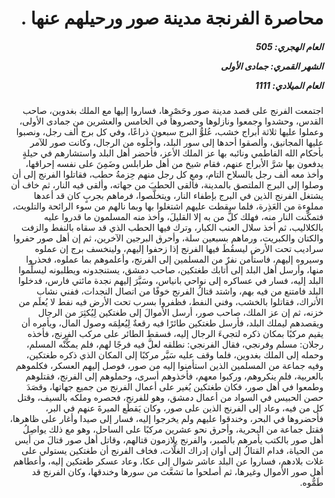 <h1 dir="rtl">محاصرة الفرنجة مدينة صور ورحيلهم عنها .</h1>

<h5 dir="rtl">العام الهجري:  505

الشهر القمري: جمادى الأولى

العام الميلادي: 1111</h5>

<p dir="rtl">اجتمعت الفرنج على قصد مدينة صور وحَصْرِها، فساروا إليها مع الملك بغدوين، صاحب القدس، وحشدوا وجمعوا ونازلوها وحصروها في الخامس والعشرين من جمادى الأولى، وعملوا عليها ثلاثة أبراج خشب، عُلوُّ البرج سبعون ذراعًا، وفي كل برج ألف رجل، ونصبوا عليها المجانيق، وألصقوا أحدها إلى سور البلد، وأخلَوه من الرجال، وكانت صور للآمر بأحكام الله الفاطمي ونائبه بها عز الملك الأعز، فأحضر أهل البلد واستشارهم في حيلةٍ يدفعون بها شرَّ الأبراج عنهم، فقام شيخ من أهل طرابلس وضَمِنَ على نفسه إحراقها، وأخذ معه ألف رجل بالسلاح التام، ومع كل رجل منهم حِزمةُ حطب، فقاتلوا الفرنج إلى أن وصلوا إلى البرج الملتصق بالمدينة، فألقى الحطبَ من جهاته، وألقى فيه النار، ثم خاف أن يشتغل الفرنج الذين في البرج بإطفاء النار، ويتخلَّصوا، فرماهم بجربٍ كان قد أعدها مملوءة من العَذِرة، فلما سقطت عليهم اشتغلوا بها وبما نالهم من سوء الرائحة والتلويث، فتمكَّنت النار منه، فهلك كلُّ من به إلا القليلَ، وأخذ منه المسلمون ما قدروا عليه بالكلاليب، ثم أخذ سلال العنب الكبار، وترك فيها الحطب الذي قد سقاه بالنفط والزفت والكتان والكبريت، ورماهم بسبعين سلة، وأحرق البرجين الآخرين، ثم إن أهل صور حفروا سراديب تحت الأرض ليسقُطَ فيها الفرنج إذا زحفوا إليهم، ولينخسف برج إن عملوه وسيروه إليهم، فاستأمن نفرٌ من المسلمين إلى الفرنج، وأعلموهم بما عملوه، فحذروا منها، وأرسل أهل البلد إلى أتابك طغتكين، صاحب دمشق، يستنجدونه ويطلبونه ليسلِّموا البلد إليه، فسار في عساكره إلى نواحي بانياس، وسَيَّرَ إليهم نجدة مائتي فارس، فدخلوا البلد فامتنع من فيه بهم، واشتد قتالُ الفرنج خوفًا من اتصال النجدات، ففني نشاب الأتراك، فقاتلوا بالخشب، وفني النفط، فظفروا بسرب تحت الأرض فيه نفط لا يُعلَم من خزنه، ثم إن عز الملك، صاحب صور، أرسل الأموالَ إلى طغتكين لِيُكثِرَ من الرجال ويقصدهم ليملك البلد، فأرسل طغتكين طائرًا فيه رقعةٌ لِيُعلِمَه وصول المال، ويأمره أن يقيم مركبًا بمكان ذكره لتجيءَ الرجال إليه، فسقط الطائر على مركب الفرنج، فأخذه رجلان: مسلم وفرنجي، فقال الفرنجي: نطلقه لعلَّ فيه فرجًا لهم، فلم يمكِّنْه المسلم، وحمله إلى الملك بغدوين، فلما وقف عليه سَيَّر مركبًا إلى المكان الذي ذكره طغتكين، وفيه جماعة من المسلمين الذين استأمنوا إليه من صور، فوصل إليهم العسكر، فكلموهم بالعربية، فلم ينكروهم، وركبوا معهم، فأخذوهم أسرى، وحملوهم إلى الفرنج، فقتلوهم وطمعوا في أهل صور، فكان طغتكين يُغير على أعمال الفرنج من جميع جهاتها، وقصَدَ حصن الحبيس في السواد من أعمال دمشق، وهو للفرنج، فحصره وملكه بالسيف، وقتل كل من فيه، وعاد إلى الفرنج الذين على صور، وكان يَقطَع الميرةَ عنهم في البر، فأحضروها في البحر، وخندقوا عليهم ولم يخرجوا إليه، فسار إلى صيدا وأغار على ظاهرها، فقتل جماعة من البحرية، وأحرق نحو عشرين مركبًا على الساحل، وهو مع ذلك يواصِلُ أهل صور بالكتب يأمرهم بالصبر، والفرنج يلازمون قتالهم، وقاتل أهل صور قتالَ من أيس من الحياة، فدام القتالُ إلى أوان إدراك الغلَّات، فخاف الفرنج أن طغتكين يستولي على غلات بلادهم، فساروا عن البلد عاشر شوال إلى عكا، وعاد عسكر طغتكين إليه، وأعطاهم أهل صور الأموال وغيرها، ثم أصلحوا ما تشعَّث من سورها وخندقها، وكان الفرنج قد طَمُّوه.</p></br>

